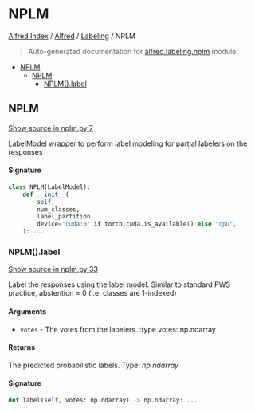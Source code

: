 # NPLM

[Alfred Index](../../README.md#alfred-index) / [Alfred](../index.md#alfred) / [Labeling](./index.md#labeling) / NPLM

> Auto-generated documentation for [alfred.labeling.nplm](../../../alfred/labeling/nplm.py) module.

- [NPLM](#nplm)
  - [NPLM](#nplm-1)
    - [NPLM().label](#nplm()label)

## NPLM

[Show source in nplm.py:7](../../../alfred/labeling/nplm.py#L7)

LabelModel wrapper to perform label modeling for partial labelers on the responses

#### Signature

```python
class NPLM(LabelModel):
    def __init__(
        self,
        num_classes,
        label_partition,
        device="cuda:0" if torch.cuda.is_available() else "cpu",
    ): ...
```

### NPLM().label

[Show source in nplm.py:33](../../../alfred/labeling/nplm.py#L33)

Label the responses using the label model.
Similar to standard PWS practice, abstention = 0 (i.e. classes are 1-indexed)

#### Arguments

- `votes` - The votes from the labelers.
:type votes: np.ndarray

#### Returns

The predicted probabilistic labels.
Type: *np.ndarray*

#### Signature

```python
def label(self, votes: np.ndarray) -> np.ndarray: ...
```